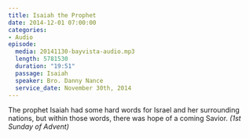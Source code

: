 ```yaml
---
title: Isaiah the Prophet
date: 2014-12-01 07:00:00
categories:
- Audio
episode:
  media: 20141130-bayvista-audio.mp3
  length: 5781530
  duration: "19:51"
  passage: Isaiah
  speaker: Bro. Danny Nance
  service_date: November 30th, 2014
---
```

The prophet Isaiah had some hard words for Israel and her surrounding nations, but within those words, there was hope of a coming Savior. _(1st Sunday of Advent)_
